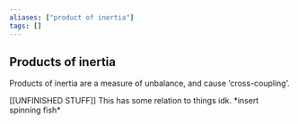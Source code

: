 ```yaml
---
aliases: ["product of inertia"]
tags: []
---
```


## Products of inertia
Products of inertia are a measure of unbalance, and cause ‘cross-coupling’.

[[UNFINISHED STUFF]] This has some relation to things idk.
\*insert spinning fish\*